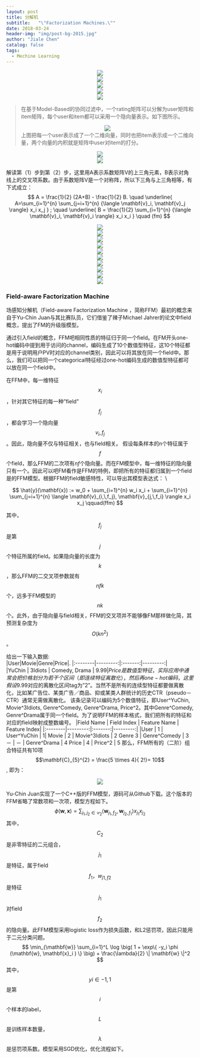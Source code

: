 ```yaml
---
layout: post
title: 分解机
subtitle:   "\"Factorization Machines.\""
date: 2018-03-24
header-img: "img/post-bg-2015.jpg"
author: "Jiale Chen"
catalog: false
tags:
  - Mechine Learning
---
```


<script type="text/javascript" async src="//cdn.bootcss.com/mathjax/2.7.0/MathJax.js?config=TeX-AMS-MML_HTMLorMML"></script>
<script type="text/javascript" async src="https://cdnjs.cloudflare.com/ajax/libs/mathjax/2.7.1/MathJax.js?config=TeX-MML-AM_CHTML"></script>

<center> <img src="https://github.com/starfolder/MarkdownPic/blob/Razor_Atmel/FM1.png?raw=true"  alt=" " /> </center>
<center> <img src="https://github.com/starfolder/MarkdownPic/blob/Razor_Atmel/FM2.png?raw=true"  alt=" " /> </center>
<center> <img src="https://github.com/starfolder/MarkdownPic/blob/Razor_Atmel/FM3.png?raw=true"  alt=" " /> </center>
<center> <img src="https://github.com/starfolder/MarkdownPic/blob/Razor_Atmel/FM4.png?raw=true"  alt=" " /> </center>
<center> <img src="https://github.com/starfolder/MarkdownPic/blob/Razor_Atmel/FM5.png?raw=true"  alt=" " /> </center>

> 在基于Model-Based的协同过滤中，一个rating矩阵可以分解为user矩阵和item矩阵，每个user和item都可以采用一个隐向量表示。如下图所示。
> <center> <img src="https://github.com/starfolder/MarkdownPic/blob/Razor_Atmel/ffm_mf.png?raw=true", alt=" "/> </center>
> 上图把每一个user表示成了一个二维向量，同时也把item表示成一个二维向量，两个向量的内积就是矩阵中user对item的打分。

<center> <img src="https://github.com/starfolder/MarkdownPic/blob/Razor_Atmel/FM6.png?raw=true"  alt=" " /> </center>
<center> <img src="https://github.com/starfolder/MarkdownPic/blob/Razor_Atmel/FM7.png?raw=true"  alt=" " /> </center>

解读第（1）步到第（2）步，这里用A表示系数矩阵V的上三角元素，B表示对角线上的交叉项系数。由于系数矩阵V是一个对称阵，所以下三角与上三角相等，有下式成立：
$$ A = \frac{1}{2} (2A+B) - \frac{1}{2} B.  \quad \underline{ A=\sum_{i=1}^{n} \sum_{j=i+1}^{n} {\langle \mathbf{v}_i, \mathbf{v}_j \rangle} x_i x_j } ; \quad \underline{ B = \frac{1}{2} \sum_{i=1}^{n} {\langle \mathbf{v}_i, \mathbf{v}_i \rangle} x_i x_i } \quad (fm) $$

<center> <img src="https://github.com/starfolder/MarkdownPic/blob/Razor_Atmel/FM8.png?raw=true"  alt=" " /> </center>
<center> <img src="https://github.com/starfolder/MarkdownPic/blob/Razor_Atmel/FM9.png?raw=true"  alt=" " /> </center>
<center> <img src="https://github.com/starfolder/MarkdownPic/blob/Razor_Atmel/FM10.png?raw=true"  alt=" " /> </center>
<center> <img src="https://github.com/starfolder/MarkdownPic/blob/Razor_Atmel/FM11.png?raw=true"  alt=" " /> </center>
<center> <img src="https://github.com/starfolder/MarkdownPic/blob/Razor_Atmel/FM12.png?raw=true"  alt=" " /> </center>
<center> <img src="https://github.com/starfolder/MarkdownPic/blob/Razor_Atmel/FM13.png?raw=true"  alt=" " /> </center>
<center> <img src="https://github.com/starfolder/MarkdownPic/blob/Razor_Atmel/FM14.png?raw=true"  alt=" " /> </center>
<center> <img src="https://github.com/starfolder/MarkdownPic/blob/Razor_Atmel/FM15.png?raw=true"  alt=" " /> </center>
<center> <img src="https://github.com/starfolder/MarkdownPic/blob/Razor_Atmel/FM16.png?raw=true"  alt=" " /> </center>
<center> <img src="https://github.com/starfolder/MarkdownPic/blob/Razor_Atmel/FM17.png?raw=true"  alt=" " /> </center>

### Field-aware Factorization Machine 

场感知分解机（Field-aware Factorization Machine ，简称FFM）最初的概念来自于Yu-Chin Juan与其比赛队员，它们借鉴了辣子Michael Jahrer的论文中field概念，提出了FM的升级版模型。

通过引入field的概念，FFM吧相同性质的特征归于同一个field。在FM开头one-hot编码中提到用于访问的channel，编码生成了10个数值型特征，这10个特征都是用于说明用户PV时对应的channel类别，因此可以将其放在同一个field中。那么，我们可以把同一个categorical特征经过one-hot编码生成的数值型特征都可以放在同一个field中。

在FFM中，每一维特征$$x_i$$，针对其它特征的每一种”field” $$f_j$$，都会学习一个隐向量$$v_i,f_j$$。因此，隐向量不仅与特征相关，也与field相关。
假设每条样本的n个特征属于$$f$$个field，那么FFM的二次项有$nf$个隐向量。而在FM模型中，每一维特征的隐向量只有一个。因此可以吧FM看作是FFM的特例，即把所有的特征都归属到一个field是的FFM模型。根据FFM的field敏感特性，可以导出其模型表达式： \

$$
\hat{y}(\mathbf{x}) := w_0 + \sum_{i=1}^{n} w_i x_i + \sum_{i=1}^{n} \sum_{j=i+1}^{n} \langle \mathbf{v}_{i,\,f_j}, \mathbf{v}_{j,\,f_i} \rangle x_i x_j \qquad(ffm)
$$

其中，$$f_j$$是第$$j$$个特征所属的field。如果隐向量的长度为$$k$$，那么FFM的二交叉项参数就有$$nfk$$个，远多于FM模型的$$nk$$个。此外，由于隐向量与field相关，FFM的交叉项并不能够像FM那样做化简，其预测复杂度为$$O(kn^2)$$。

给出一下输入数据:  
|User|Movie|Genre|Price|. 
|:--------|---------:|:-------:|---------:|  
|YuChin | 3Idiots | Comedy, Drama | $9.99|
Price是数值型特征，实际应用中通常会把价格划分为若干个区间（即连续特征离散化），然后再one-hot编码，这里假设$9.99对应的离散化区间tag为”2”。当然不是所有的连续型特征都要做离散化，比如某广告位、某类广告／商品、抑或某类人群统计的历史CTR（pseudo－CTR）通常无需做离散化。
该条记录可以编码为5个数值特征，即User^YuChin, Movie^3Idiots, Genre^Comedy, Genre^Drama, Price^2。其中Genre^Comedy, Genre^Drama属于同一个field。为了说明FFM的样本格式，我们把所有的特征和对应的field映射成整数编号。
|Field Name | Field Index | Feature Name | Feature Index|
|:--------|---------:|:-------:|---------:|
|User | 1 | User^YuChin | 1|
Movie | 2 | Movie^3Idiots | 2
Genre	3 | Genre^Comedy | 3
－ |	－ | Genre^Drama | 4
Price | 4 | Price^2 | 5
那么，FFM所有的（二阶）组合特征共有10项 $$\mathbf{C}_{5}^{2} = \frac{5 \times 4}{ 2!}= 10$$, 即为：
<center> <img src="https://github.com/starfolder/MarkdownPic/blob/Razor_Atmel/ffm_samples.png?raw=true"  alt=" " /> </center>

Yu-Chin Juan实现了一个C++版的FFM模型，源码可从Github下载。这个版本的FFM省略了常数项和一次项，模型方程如下。
$$
\phi(\mathbf{w}, \mathbf{x}) = \sum_{j_1, j_2 \in \mathcal{C}_2} \langle \mathbf{w}_{j_1, f_2}, \mathbf{w}_{j_2, f_1} \rangle x_{j_1} x_{j_2} \label{eq:phi}\tag{5}
$$
其中，$$C_2$$是非零特征的二元组合，$$j_1$$ 是特征，属于field $$f_1，w_{j1,f2}$$ 是特征 $$j_1$$ 对field $$f_2$$ 的隐向量。此FFM模型采用logistic loss作为损失函数，和L2惩罚项，因此只能用于二元分类问题。  
$$
\min_{\mathbf{w}} \sum_{i=1}^L \log \big( 1 + \exp\{ -y_i \phi (\mathbf{w}, \mathbf{x}_i ) \} \big) + \frac{\lambda}{2} \| \mathbf{w} \|^2
$$
其中，$$yi\in{−1,1}$$ 是第 $$i$$ 个样本的label，$$L$$ 是训练样本数量，$$\lambda$$ 是惩罚项系数。模型采用SGD优化，优化流程如下。
